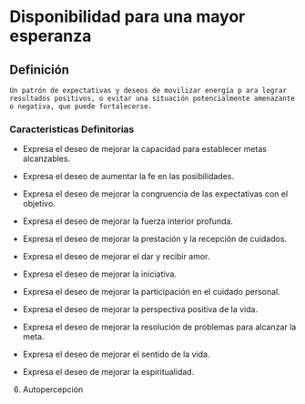 # Disponibilidad para una mayor esperanza
## Definición
	Un patrón de expectativas y deseos de movilizar energía p ara lograr resultados positivos, o evitar una situación potencialmente amenazante o negativa, que puede fortalecerse.

### Caracteristicas Definitorias
- Expresa el deseo de mejorar la 
capacidad para establecer metas 
alcanzables.   
- Expresa el deseo de aumentar la 
fe en las posibilidades.   
- Expresa el deseo de mejorar la 
congruencia de las expectativas 
con el objetivo.  
- Expresa el deseo de mejorar la 
fuerza interior profunda.   
- Expresa el deseo de mejorar la 
prestación y la recepción de 
cuidados.   
- Expresa el deseo de mejorar el dar 
y recibir amor.   
 
 
 
 
- Expresa el deseo de mejorar 
la iniciativa.   
- Expresa el deseo de mejorar 
la participación en el 
cuidado personal.   
- Expresa el deseo de mejorar la 
perspectiva positiva de la vida.   
- Expresa el deseo de mejorar la 
resolución de problemas para 
alcanzar la meta.   
- Expresa el deseo de mejorar el 
sentido de la vida.   
- Expresa el deseo de mejorar 
la espiritualidad.   
 
 
 
 
 
 
6. Autopercepción

